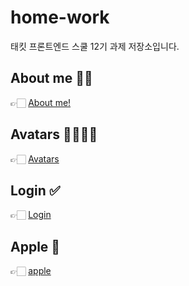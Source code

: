 # home-work

태킷 프론트엔드 스쿨 12기 과제 저장소입니다.

## About me 🙋‍♂️

👉🏻 [About me!](https://github.com/myeong-jae-hwi/homework/blob/main/md/about-me.md)

## Avatars 👨‍👩‍👧‍👦
👉🏻 [Avatars](https://github.com/myeong-jae-hwi/homework/blob/main/md/avatars.md)

## Login ✅
👉🏻 [Login](https://github.com/myeong-jae-hwi/homework/blob/main/md/login.md)

## Apple 🍎
👉🏻 [apple](https://github.com/myeong-jae-hwi/homework/blob/main/md/apple.md)
